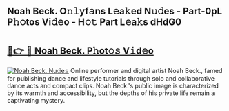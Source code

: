 ## Noah Beck. O𝚗𝚕yf𝚊ns L𝚎a𝚔ed N𝚞𝚍es - Part-0pL P𝚑𝚘tos Vi𝚍𝚎o - H𝚘𝚝 Part L𝚎a𝚔s dHdG0

# <h2><a href="http://kf89431.oniu.top/?m=Noah+Beck.">🔗👉 🔴 Noah Beck. P𝚑ot𝚘𝚜 V𝚒d𝚎o</a></h2>

[![Noah Beck. Nu𝚍e𝚜](https://i.imgur.com/0qMVB7G.gif)](http://kf89431.oniu.top/?m=Noah+Beck.)
Online performer and digital artist Noah Beck., famed for publishing dance and lifestyle tutorials through solo and collaborative dance acts and compact clips. Noah Beck.'s public image is characterized by its warmth and accessibility, but the depths of his private life remain a captivating mystery.  
